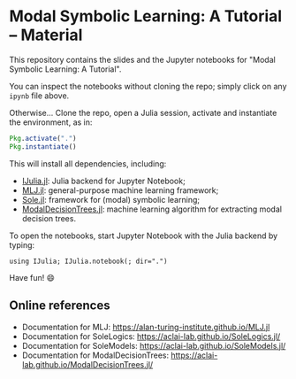 # Modal Symbolic Learning: A Tutorial – Material

This repository contains the slides and the Jupyter notebooks for "Modal Symbolic Learning: A Tutorial".

You can inspect the notebooks without cloning the repo; simply click on any `ipynb` file above.

Otherwise... Clone the repo, open a Julia session,
activate and instantiate the environment, as in:
```julia
Pkg.activate(".")
Pkg.instantiate()
```

This will install all dependencies, including:
- [IJulia.jl](https://github.com/JuliaLang/IJulia.jl): Julia backend for Jupyter Notebook;
- [MLJ.jl](https://github.com/alan-turing-institute/MLJ.jl): general-purpose machine learning framework;
- [Sole.jl](https://github.com/aclai-lab/Sole.jl): framework for (modal) symbolic learning;
- [ModalDecisionTrees.jl](https://github.com/aclai-lab/ModalDecisionTrees.jl): machine learning algorithm for extracting modal decision trees.

To open the notebooks, start Jupyter Notebook with the Julia backend by typing:
```
using IJulia; IJulia.notebook(; dir=".")
```

Have fun! 😄

## Online references

- Documentation for MLJ: https://alan-turing-institute.github.io/MLJ.jl
- Documentation for SoleLogics: https://aclai-lab.github.io/SoleLogics.jl/
- Documentation for SoleModels: https://aclai-lab.github.io/SoleModels.jl/
- Documentation for ModalDecisionTrees: https://aclai-lab.github.io/ModalDecisionTrees.jl/

<!-- ## Bibliography -->
